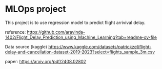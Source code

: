 # MLOps project

This project is to use regression model to predict flight arrivival delay. 

reference: https://github.com/aravinda-1402/Flight_Delay_Prediction_using_Machine_Learning?tab=readme-ov-file

Data source (kaggle)
https://www.kaggle.com/datasets/patrickzel/flight-delay-and-cancellation-dataset-2019-2023?select=flights_sample_3m.csv

paper: https://arxiv.org/pdf/2408.02802
